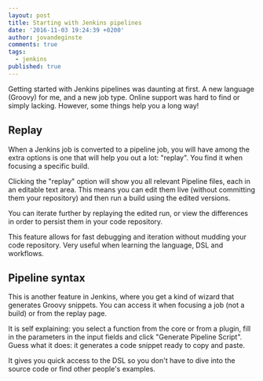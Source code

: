 ```yaml
---
layout: post
title: Starting with Jenkins pipelines
date: '2016-11-03 19:24:39 +0200'
author: jovandeginste
comments: true
tags:
  - jenkins
published: true
---
```


Getting started with Jenkins pipelines was daunting at first. A new language (Groovy) for me, and a new job type. Online support was hard to find or simply lacking. However, some things help you a long way!

## Replay

When a Jenkins job is converted to a pipeline job, you will have among the extra options is one that will help you out a lot: "replay". You find it when focusing a specific build.

Clicking the "replay" option will show you all relevant Pipeline files, each in an editable text area. This means you can edit them live (without committing them your repository) and then run a build using the edited versions.

You can iterate further by replaying the edited run, or view the differences in order to persist them in your code repository.

This feature allows for fast debugging and iteration without mudding your code repository. Very useful when learning the language, DSL and workflows.

## Pipeline syntax

This is another feature in Jenkins, where you get a kind of wizard that generates Groovy snippets. You can access it when focusing a job (not a build) or from the replay page.

It is self explaining: you select a function from the core or from a plugin, fill in the parameters in the input fields and click "Generate Pipeline Script". Guess what it does: it generates a code snippet ready to copy and paste.

It gives you quick access to the DSL so you don't have to dive into the source code or find other people's examples.